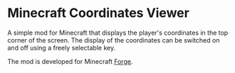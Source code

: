# Minecraft Coordinates Viewer

A simple mod for Minecraft that displays the player's coordinates in the top corner of the screen. The display of the coordinates can be switched on and off using a freely selectable key.

The mod is developed for Minecraft [Forge](https://files.minecraftforge.net/net/minecraftforge/forge/).